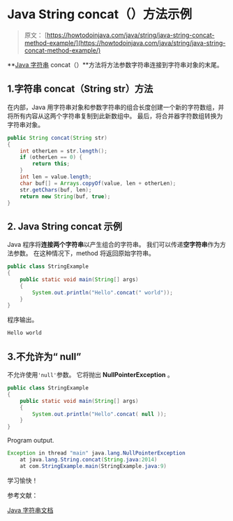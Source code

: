 # Java String concat（）方法示例

> 原文： [https://howtodoinjava.com/java/string/java-string-concat-method-example/](https://howtodoinjava.com/java/string/java-string-concat-method-example/)

**[Java 字符串](https://howtodoinjava.com/java-string/) concat（）**方法将方法参数字符串连接到字符串对象的末尾。

## 1.字符串 concat（String str）方法

在内部，Java 用字符串对象和参数字符串的组合长度创建一个新的字符数组，并将所有内容从这两个字符串复制到此新数组中。 最后，将合并器字符数组转换为字符串对象。

```java
public String concat(String str) 
{
    int otherLen = str.length();
    if (otherLen == 0) {
        return this;
    }
    int len = value.length;
    char buf[] = Arrays.copyOf(value, len + otherLen);
    str.getChars(buf, len);
    return new String(buf, true);
}

```

## 2\. Java String concat 示例

Java 程序将**连接两个字符串**以产生组合的字符串。 我们可以传递**空字符串**作为方法参数。 在这种情况下，method 将返回原始字符串。

```java
public class StringExample 
{
    public static void main(String[] args) 
    {
        System.out.println("Hello".concat(" world"));
    }
}

```

程序输出。

```java
Hello world

```

## 3.不允许为“ null”

不允许使用`'null'`参数。 它将抛出 **NullPointerException** 。

```java
public class StringExample 
{
    public static void main(String[] args) 
    {
        System.out.println("Hello".concat( null ));
    }
}

```

Program output.

```java
Exception in thread "main" java.lang.NullPointerException
	at java.lang.String.concat(String.java:2014)
	at com.StringExample.main(StringExample.java:9)

```

学习愉快！

参考文献：

[Java 字符串文档](https://docs.oracle.com/javase/10/docs/api/java/lang/String.html)